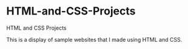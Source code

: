 # HTML-and-CSS-Projects
HTML and CSS Projects

This is a display of sample websites that I made using HTML and CSS.
